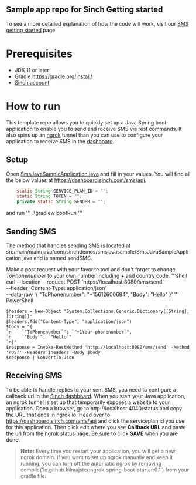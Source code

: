 ## Sample app repo for Sinch Getting started 

To see a more detailed explanation of how the code will work, visit our [SMS getting started](https://developers.sinch.com/docs/sms-java) page.

# Prerequisites

- JDK 11 or later
- Gradle https://gradle.org/install/
- [Sinch account](https://dashboard.sinch.com) 

# How to run
This template repo allows you to quickly set up a Java Spring boot application to enable you to send and receive SMS via rest commands. It also spins up an [ngrok](https:ngrok.com) tunnel than you can use to configure your application to receive SMS in the [dashboard](https://dashboard.sinch.com). 

## Setup
Open [SmsJavaSampleApplication.java](https://github.com/sinch/sms-java-sample/blob/90df5881704950ee1e7de420f35adbaa3e4feea0/src/main/java/com/sinchdemos/smsjavasample/SmsJavaSampleApplication.java#L34) and fill in your values. You will find all the below values at https://dashboard.sinch.com/sms/api.

```java
    static String SERVICE_PLAN_ID = "";
	static String TOKEN = "";
	private static String SENDER = ""; 
```
and run 
'''
.\gradlew bootRun
'''

## Sending SMS 

The method that handles sending SMS is located at src/main/main/java/com/sinchdemos/smsjavasample/SmsJavaSampleApplication.java and is named sendSMS. 

Make a post request with your favorite tool and don't forget to change *ToPhonenumber* to your own number including + and country code. 
'''shell
curl --location --request POST 'https://localhost:8080/sms/send' \
--header 'Content-Type: application/json' \
--data-raw '{
    "ToPhonenumber": "+15612600684",
    "Body": "Hello"
}'
'''
PowerShell
```
$headers = New-Object "System.Collections.Generic.Dictionary[[String],[String]]"
$headers.Add("Content-Type", "application/json")
$body = "{
`n    `"ToPhonenumber`": `"+1Your phonenumber`",
`n    `"Body`": `"Hello`"
`n}"
$response = Invoke-RestMethod 'http://localhost:8080/sms/send' -Method 'POST' -Headers $headers -Body $body
$response | ConvertTo-Json
```

## Receiving SMS

To be able to handle replies to your sent SMS, you need to configure a callback url in the [Sinch dashboard](https://dashboard.sinch.com). When you start your Java application, an ngrok tunnel is set up that temporarily exposes a website to your application. Open a browser, go to http://localhost:4040/status and copy the URL that ends in ngrok.io. Head over to https://dashboard.sinch.com/sms/api and click the serviceplan id you use for this application. Then click edit where you see **Callback URL** and paste the url from the [ngrok status page](http://localhost:4040/status). Be sure to click **SAVE** when you are done. 

> **Note:**
> Every time you restart your application, you will get a new ngrok domain. If you want to set up ngrok manually and keep it running, you can turn off the automatic ngrok by removing compile('io.github.kilmajster:ngrok-spring-boot-starter:0.1') from your gradle file. 


